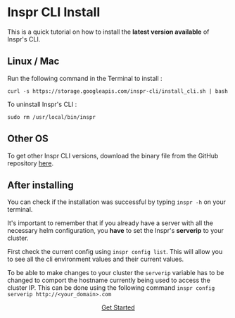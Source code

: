 # Inspr CLI Install

This is a quick tutorial on how to install the **latest version available** of Inspr's CLI.

## Linux / Mac

Run the following command in the Terminal to install :

```
curl -s https://storage.googleapis.com/inspr-cli/install_cli.sh | bash
```

To uninstall Inspr's CLI :

```
sudo rm /usr/local/bin/inspr
```

## Other OS

To get other Inspr CLI versions, download the binary file from the GitHub repository [here](https://github.com/inspr/inspr/releases).

## After installing

You can check if the installation was successful by typing `inspr -h` on your terminal.

It's important to remember that if you already have a server with all the necessary helm configuration, you **have** to set the Inspr's **serverip** to your cluster.

First check the current config using `inspr config list`.
This will allow you to see all the cli environment values and their current values.

To be able to make changes to your cluster the `serverip` variable has to be changed to comport the hostname currently being used to access the cluster IP. This can be done using the following command
`inspr config serverip http://<your_domain>.com`

[<center>Get Started</center>](readme.md)
